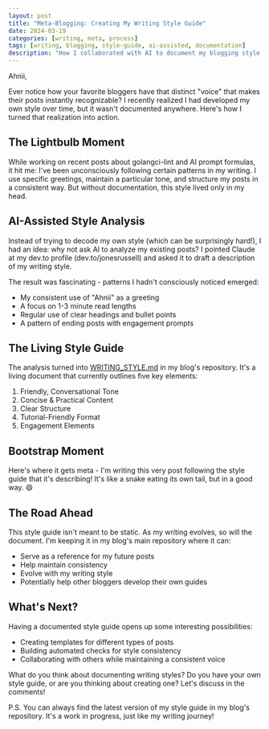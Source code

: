 ```yaml
---
layout: post
title: "Meta-Blogging: Creating My Writing Style Guide"
date: 2024-03-19
categories: [writing, meta, process]
tags: [writing, blogging, style-guide, ai-assisted, documentation]
description: "How I collaborated with AI to document my blogging style and created a living style guide for consistency across my posts."
---
```


Ahnii,

Ever notice how your favorite bloggers have that distinct "voice" that makes their posts instantly recognizable? I recently realized I had developed my own style over time, but it wasn't documented anywhere. Here's how I turned that realization into action.

## The Lightbulb Moment

While working on recent posts about golangci-lint and AI prompt formulas, it hit me: I've been unconsciously following certain patterns in my writing. I use specific greetings, maintain a particular tone, and structure my posts in a consistent way. But without documentation, this style lived only in my head.

## AI-Assisted Style Analysis

Instead of trying to decode my own style (which can be surprisingly hard!), I had an idea: why not ask AI to analyze my existing posts? I pointed Claude at my dev.to profile (dev.to/jonesrussell) and asked it to draft a description of my writing style.

The result was fascinating - patterns I hadn't consciously noticed emerged:
- My consistent use of "Ahnii" as a greeting
- A focus on 1-3 minute read lengths
- Regular use of clear headings and bullet points
- A pattern of ending posts with engagement prompts

## The Living Style Guide

The analysis turned into [WRITING_STYLE.md](https://github.com/jonesrussell/blog/blob/main/WRITING_STYLE.md) in my blog's repository. It's a living document that currently outlines five key elements:

1. Friendly, Conversational Tone
2. Concise & Practical Content
3. Clear Structure
4. Tutorial-Friendly Format
5. Engagement Elements

## Bootstrap Moment

Here's where it gets meta - I'm writing this very post following the style guide that it's describing! It's like a snake eating its own tail, but in a good way. 😄

## The Road Ahead

This style guide isn't meant to be static. As my writing evolves, so will the document. I'm keeping it in my blog's main repository where it can:
- Serve as a reference for my future posts
- Help maintain consistency
- Evolve with my writing style
- Potentially help other bloggers develop their own guides

## What's Next?

Having a documented style guide opens up some interesting possibilities:
- Creating templates for different types of posts
- Building automated checks for style consistency
- Collaborating with others while maintaining a consistent voice

What do you think about documenting writing styles? Do you have your own style guide, or are you thinking about creating one? Let's discuss in the comments!

P.S. You can always find the latest version of my style guide in my blog's repository. It's a work in progress, just like my writing journey! 